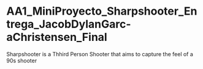 # AA1_MiniProyecto_Sharpshooter_Entrega_JacobDylanGarc-aChristensen_Final
Sharpshooter is a Thhird Person Shooter that aims to capture the feel of a 90s shooter
